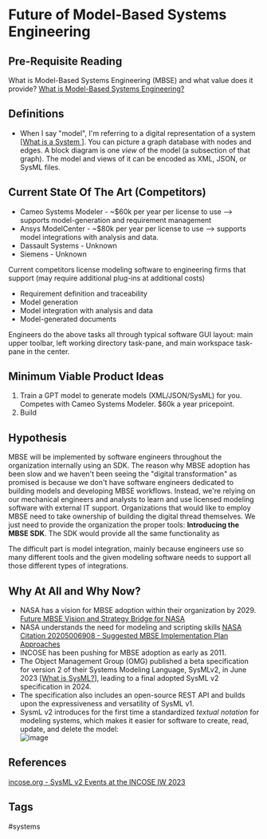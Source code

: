 # Future of Model-Based Systems Engineering

## Pre-Requisite Reading
What is Model-Based Systems Engineering (MBSE) and what value does it provide? [What is Model-Based Systems Engineering? ](../202110052023)  

## Definitions
* When I say "model", I'm referring to a digital representation of a system [[What is a System ](../202110032156)]. You can picture a graph database with nodes and edges. A block diagram is one *view* of the model (a subsection of that graph). The model and views of it can be encoded as XML, JSON, or SysML files.  

## Current State Of The Art (Competitors)
* Cameo Systems Modeler - ~$60k per year per license to use --> supports model-generation and requirement management  
* Ansys ModelCenter - ~$80k per year per license to use --> supports model integrations with analysis and data.  
* Dassault Systems - Unknown
* Siemens - Unknown

Current competitors license modeling software to engineering firms that  support (may require additional plug-ins at additional costs)  
* Requirement definition and traceability  
* Model generation  
* Model integration with analysis and data   
* Model-generated documents  

Engineers do the above tasks all through typical software GUI layout: main upper toolbar, left working directory task-pane, and main workspace task-pane in the center.  

## Minimum Viable Product Ideas
1. Train a GPT model to generate models (XML/JSON/SysML) for you. Competes with Cameo Systems Modeler. $60k a year pricepoint.  
2. Build

## Hypothesis
MBSE will be implemented by software engineers throughout the organization internally using an SDK. The reason why MBSE adoption has been slow and we haven't been seeing the "digital transformation" as promised is because we don't have software engineers dedicated to building models and developing MBSE workflows. Instead, we're relying on our mechanical engineers and analysts to learn and use licensed modeling software with external IT support. Organizations that would like to employ MBSE need to take ownership of building the digital thread themselves. We just need to provide the organization the proper tools: **Introducing the MBSE SDK**. The SDK would provide all the same functionality as 

The difficult part is model integration, mainly because engineers use so many different tools and the given modeling software needs to support all those different types of integrations.  

## Why At All and Why Now?
* NASA has a vision for MBSE adoption within their organization by 2029. [Future MBSE Vision and Strategy Bridge for NASA](https://ntrs.nasa.gov/api/citations/20210014025/downloads/TM-20210014025.pdf)  
* NASA understands the need for modeling and scripting skills [NASA Citation 20205006908 - Suggested MBSE Implementation Plan Approaches](https://ntrs.nasa.gov/api/citations/20205006908/downloads/REVISED%20FINAL%20-%20Suggested%20MBSE%20Implementation%20Plan%20Approaches%20Webcast.pdf)  
* INCOSE has been pushing for MBSE adoption as early as 2011. 
* The Object Management Group (OMG) published a beta specification for version 2 of their Systems Modeling Language, SysMLv2, in June 2023 [[What is SysML?](../202110032315)], leading to a final adopted SysML v2 specification in 2024.  
* The specification also includes an open-source REST API and builds upon the expressiveness and versatility of SysML v1.  
* SysmL v2 introduces for the first time a standardized *textual notation* for modeling systems, which makes it easier for software to create, read, update, and delete the model:   
![image](https://www.eliotkhachi.dev/resources/zettel-images/Sun_Dec_10_11:47:55_AM_PST_2023.png)

## References
[incose.org - SysML v2 Events at the INCOSE IW 2023](https://www.incose.org/communities/working-groups-initiatives/mbse-initiative)  

## Tags
#systems
